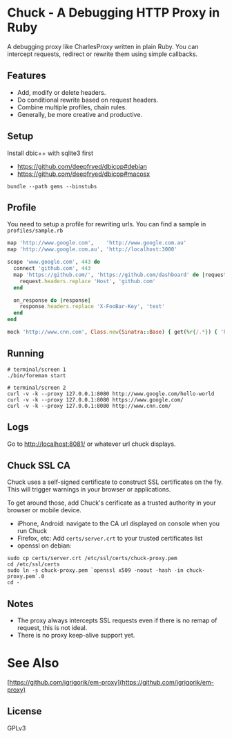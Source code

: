 # Chuck - A Debugging HTTP Proxy in Ruby

A debugging proxy like CharlesProxy written in plain Ruby. You can intercept requests,
redirect or rewrite them using simple callbacks.

## Features

* Add, modify or delete headers.
* Do conditional rewrite based on request headers.
* Combine multiple profiles, chain rules.
* Generally, be more creative and productive.

## Setup

Install dbic++ with sqlite3 first

* https://github.com/deepfryed/dbicpp#debian
* https://github.com/deepfryed/dbicpp#macosx

```
bundle --path gems --binstubs
```

## Profile

You need to setup a profile for rewriting urls. You can find a sample in `profiles/sample.rb`

```ruby
map 'http://www.google.com',    'http://www.google.com.au'
map 'http://www.google.com.au', 'http://localhost:3000'

scope 'www.google.com', 443 do
  connect 'github.com', 443
  map 'https://github.com/', 'https://github.com/dashboard' do |request|
    request.headers.replace 'Host', 'github.com'
  end

  on_response do |response|
    response.headers.replace 'X-FooBar-Key', 'test'
  end
end

mock 'http://www.cnn.com', Class.new(Sinatra::Base) { get(%r{/.*}) { 'hot news'} }

```

## Running

```
# terminal/screen 1
./bin/foreman start

# terminal/screen 2
curl -v -k --proxy 127.0.0.1:8080 http://www.google.com/hello-world
curl -v -k --proxy 127.0.0.1:8080 https://www.google.com/
curl -v -k --proxy 127.0.0.1:8080 http://www.cnn.com/
```

## Logs

Go to [http://localhost:8081/](http://localhost:8081/) or whatever url chuck displays.


## Chuck SSL CA

Chuck uses a self-signed certificate to construct SSL certificates on the fly. This will trigger warnings in
your browser or applications.

To get around those, add Chuck's cerificate as a trusted authority in your browser or mobile device.

* iPhone, Android: navigate to the CA url displayed on console when you run Chuck
* Firefox, etc: Add `certs/server.crt` to your trusted certificates list
* openssl on debian:

```
sudo cp certs/server.crt /etc/ssl/certs/chuck-proxy.pem
cd /etc/ssl/certs
sudo ln -s chuck-proxy.pem `openssl x509 -noout -hash -in chuck-proxy.pem`.0
cd -
```

## Notes

* The proxy always intercepts SSL requests even if there is no remap of request, this is not ideal.
* There is no proxy keep-alive support yet.

# See Also
[https://github.com/igrigorik/em-proxy](https://github.com/igrigorik/em-proxy)

## License
GPLv3

